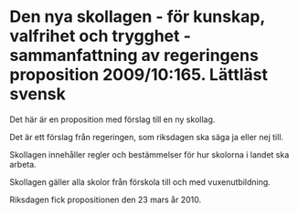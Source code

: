 # Den nya skollagen - för kunskap, valfrihet och trygghet - sammanfattning av regeringens proposition 2009/10:165. Lättläst svensk

Det här är en proposition med förslag till en ny skollag.

Det är ett förslag från regeringen, som riksdagen ska säga ja eller nej till.

Skollagen innehåller regler och bestämmelser för hur skolorna i landet ska arbeta.

Skollagen gäller alla skolor från förskola till och med vuxenutbildning.

Riksdagen fick propositionen den 23 mars år 2010\.

